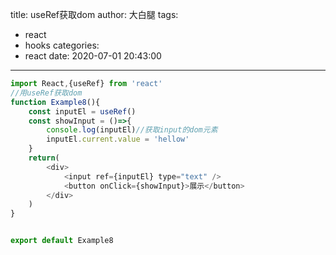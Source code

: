 title: useRef获取dom
author: 大白腿
tags:
  - react
  - hooks
categories:
  - react
date: 2020-07-01 20:43:00
---
```js
import React,{useRef} from 'react'
//用useRef获取dom
function Example8(){
    const inputEl = useRef()
    const showInput = ()=>{
        console.log(inputEl)//获取input的dom元素
        inputEl.current.value = 'hellow'
    }
    return(
        <div>
            <input ref={inputEl} type="text" />
            <button onClick={showInput}>展示</button>
        </div>
    )
}


export default Example8
```